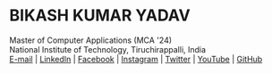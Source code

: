 # BIKASH KUMAR YADAV                                                                       
 Master of Computer Applications (MCA '24)                                                   
 National Institute of Technology, Tiruchirappalli, India                                       
[E-mail](mailto:yaduvanshibikash1998@gmail.com) | [LinkedIn](https://www.linkedin.com/in/bikash-kumar-yadav-461237223/) | [Facebook](https://www.facebook.com/sudip16022002/) | [Instagram]() | [Twitter]() | [YouTube]() | [GitHub](https://github.com/034-BikashKumarYadav)
